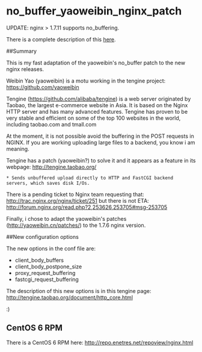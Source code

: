 no_buffer_yaoweibin_nginx_patch
===============================
UPDATE: nginx > 1.7.11 supports no_buffering.

There is a complete description of this [here](http://vicendominguez.blogspot.com.es/2014/10/avoiding-nginx-buffers-request-of-body.html).

##Summary

This is my fast adaptation of the yaoweibin's no_buffer patch to the new nginx releases.

Weibin Yao (yaoweibin) is a motu working in the tengine project: https://github.com/yaoweibin 

Tengine (https://github.com/alibaba/tengine) is a web server originated by Taobao, the largest e-commerce website in Asia. It is based on the Nginx HTTP server and has many advanced features. Tengine has proven to be very stable and efficient on some of the top 100 websites in the world, including taobao.com and tmall.com 

At the moment, it is not possible avoid the buffering in the POST requests in NGINX. If you are working uploading large files to a backend, you know i am meaning.

Tengine has a patch (yaoweibin?) to solve it and it appears as a feature in its webpage: http://tengine.taobao.org/

    * Sends unbuffered upload directly to HTTP and FastCGI backend servers, which saves disk I/Os.

There is a pending ticket to Nginx team requesting that: http://trac.nginx.org/nginx/ticket/251 but there is not ETA:
http://forum.nginx.org/read.php?2,253626,253705#msg-253705

Finally, i chose to adapt the yaoweibin's patches (http://yaoweibin.cn/patches/) to the 1.7.6 nginx version.

##New configuration options

The new options in the conf file are:

 * client_body_buffers
 * client_body_postpone_size
 * proxy_request_buffering
 * fastcgi_request_buffering

The description of this new options is in this tengine page: http://tengine.taobao.org/document/http_core.html
     
:)


## CentOS 6 RPM

There is a CentOS 6 RPM here: http://repo.enetres.net/repoview/nginx.html
